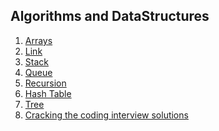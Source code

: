 ##  Algorithms and DataStructures


1. [Arrays](https://github.com/shashi45/DataStructorsAndAlgorithms/tree/master/DSAndAlgos/Arrays.md)
2. [Link](https://github.com/shashi45/DataStructorsAndAlgorithms/tree/master/DSAndAlgos/Link.md)
3. [Stack](https://github.com/shashi45/DataStructorsAndAlgorithms/tree/master/DSAndAlgos/Stack.md)
4. [Queue]()
5. [Recursion]()
6. [Hash Table]()
7. [Tree]()
8. [Cracking the coding interview solutions]()
